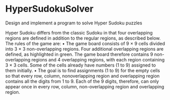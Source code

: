 # HyperSudokuSolver
Design and implement a program to solve Hyper Sudoku puzzles

Hyper Sudoku differs from the classic Sudoku in that four overlapping regions are defined in addition to the regular regions, as described below. The rules of the game are:
• The game board consists of 9 × 9 cells divided into 3 × 3 non-overlapping regions. Four additional overlapping regions are defined, as highlighted in green. The game board therefore contains 9 non-overlapping regions and 4 overlapping regions, with each region containing 3 × 3 cells. Some of the cells already have numbers (1 to 9) assigned to them initially.
• The goal is to find assignments (1 to 9) for the empty cells so that every row, column, nonoverlapping region and overlapping region contains all the digits from 1 to 9. Each of the 9 digits, therefore, can only appear once in every row, column, non-overlapping region and overlapping region.
